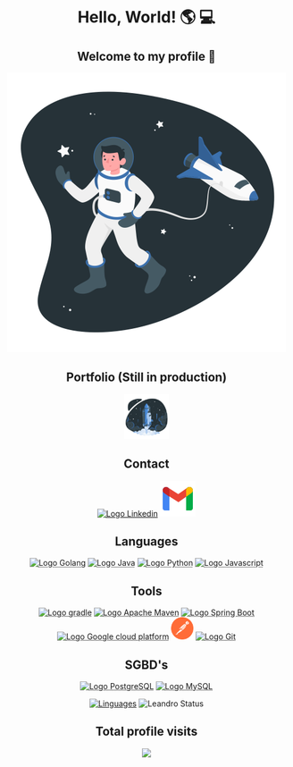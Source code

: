 <h1 align="center" ><strong>Hello, World! 🌎 💻</strong></h2>
<h2 align="center" ><strong> Welcome to my profile 🤙</strong></h2>

<div align="center">
  <img  class="icons" src="Astronaut-amico.svg" alt="Astronaut" width="500px" height="500px">
</div>
<h2 align="center" ><strong>Portfolio (Still in production)</strong></h2>
<div align="center" >
  <abbr align="center" ><a class="icons" href="https://leandroalcantara-1997.github.io/My_Portfolio/html/index.html" target="_blank" rel="external" target="_blank"> <img id="portfolio" src="portfolio.svg" alt="Portfolio" width="80px" height="80px" ></a></abbr>
</div>

<h2 align="center" ><strong>Contact</strong></h2>

<div align="center" >
  <abbr align="center"  title="Linkedin"><a class="icons" href="https://www.linkedin.com/in/leandro-alcantara-pro" target="_blank" rel="external" target="_blank"> <img class="icons" src="https://cdn.jsdelivr.net/gh/devicons/devicon/icons/linkedin/linkedin-original.svg" alt="Logo Linkedin" width="40px" height="40px"></a></abbr>
  </a>
  <abbr align="center"  title="Gmail"><a class="icons" href="mailto:leandro1997silva97@gmail.com" target="_blank" rel="external" target="_blank"> <img class="icons" src="gmail.svg" alt="Logo Gmail"></a></abbr>
</div>

<h2 align="center" ><strong>Languages</strong></h2>

<div align="center" >
  <abbr title="Golang"><img class="icons" src="https://cdn.jsdelivr.net/gh/devicons/devicon/icons/go/go-original-wordmark.svg" alt="Logo Golang" width="40px" height="40px"></abbr>
  <abbr title="Java"><img class="icons" src="https://cdn.jsdelivr.net/gh/devicons/devicon/icons/java/java-original.svg" alt="Logo Java" width="40px" height="40px"></abbr>
  <abbr title="Python"><img class="icons" src="https://cdn.jsdelivr.net/gh/devicons/devicon/icons/python/python-original.svg" alt="Logo Python" width="40px" height="40px"></abbr>
  <abbr title="Javascript"><img class="icons" src="https://cdn.jsdelivr.net/gh/devicons/devicon/icons/javascript/javascript-plain.svg" alt="Logo Javascript" width="40px" height="40px"></abbr>
</div>

<h2 align="center" ><strong>Tools</strong></h2>

<div align="center">
  <abbr title="Gradle"><img class="icons" src="https://cdn.jsdelivr.net/gh/devicons/devicon/icons/gradle/gradle-plain.svg" alt="Logo gradle" width="40px" height="40px"></abbr>
  <abbr title="Apache Maven"><img class="icons" src="https://cdn.jsdelivr.net/gh/devicons/devicon/icons/apache/apache-original.svg" alt="Logo Apache Maven" width="40px" height="40px"></abbr>
  <abbr title="Spring Boot"><img class="icons" src="https://cdn.jsdelivr.net/gh/devicons/devicon/icons/spring/spring-original.svg" alt="Logo Spring Boot" width="40px" height="40px"></abbr>
  <abbr title="Google Cloud Platform"><img class="icons" src = "https://cdn.jsdelivr.net/gh/devicons/devicon/icons/googlecloud/googlecloud-original.svg" alt="Logo Google cloud platform" width="40px" height="40px" /></abbr>
  <abbr title="Postman"><img class="icons" src="postman.svg" alt="Logo Postman" width="40px" height="40px"></abbr>
  <abbr title="Git"><img class="icons" src="https://cdn.jsdelivr.net/gh/devicons/devicon/icons/git/git-original.svg" alt="Logo Git" width="40px" height="40px"></abbr>
</div>

<div align="center">
  <h2 align="center" ><strong>SGBD's</strong></h2>
  <abbr title="PostgreSQL"><img class="icons" src="https://cdn.jsdelivr.net/gh/devicons/devicon/icons/postgresql/postgresql-original.svg" alt="Logo PostgreSQL" width="40px" height="40px"></abbr>
  <abbr title="MySQL"><img class="icons" src="https://cdn.jsdelivr.net/gh/devicons/devicon/icons/mysql/mysql-original.svg" alt="Logo MySQL" width="40px" height="40px"></abbr>
</div>






<div display="inline" align="center">

[![Linguages](https://github-readme-stats.vercel.app/api/top-langs/?username=LeandroAlcantara-1997&layout=compacttrue&theme=github_dark)](https://github.com/LeandroAlcantara-1997/github-readme-stats) ![Leandro Status](https://github-readme-stats.vercel.app/api?username=LeandroAlcantara-1997&show_icons=true&theme=github_dark)

</div>

<h2 align="center" ><strong>Total profile visits</strong></h2>
<div align="center">
   <img alingn="center" src="https://profile-counter.glitch.me/LeandroAlcantara-1997/count.svg" />
</div>



